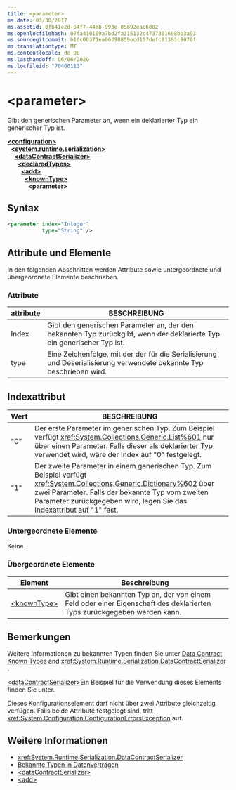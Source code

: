 ```yaml
---
title: <parameter>
ms.date: 03/30/2017
ms.assetid: 0fb41e2d-64f7-44ab-993e-05892eac6d82
ms.openlocfilehash: 07fa410109a7bd2fa315132c4737301698bb3a93
ms.sourcegitcommit: b16c00371ea06398859ecd157defc81301c9070f
ms.translationtype: MT
ms.contentlocale: de-DE
ms.lasthandoff: 06/06/2020
ms.locfileid: "70400113"
---
```

# \<parameter>
Gibt den generischen Parameter an, wenn ein deklarierter Typ ein generischer Typ ist.  
  
[**\<configuration>**](../configuration-element.md)\
&nbsp;&nbsp;[**\<system.runtime.serialization>**](system-runtime-serialization.md)\
&nbsp;&nbsp;&nbsp;&nbsp;[**\<dataContractSerializer>**](datacontractserializer.md)\
&nbsp;&nbsp;&nbsp;&nbsp;&nbsp;&nbsp;[**\<declaredTypes>**](declaredtypes.md)\
&nbsp;&nbsp;&nbsp;&nbsp;&nbsp;&nbsp;&nbsp;&nbsp;[**\<add>**](add-of-declaredtypes-element.md)\
&nbsp;&nbsp;&nbsp;&nbsp;&nbsp;&nbsp;&nbsp;&nbsp;&nbsp;&nbsp;[**\<knownType>**](knowntype.md)\
&nbsp;&nbsp;&nbsp;&nbsp;&nbsp;&nbsp;&nbsp;&nbsp;&nbsp;&nbsp;&nbsp;&nbsp;**\<parameter>**  
  
## <a name="syntax"></a>Syntax  
  
```xml  
<parameter index="Integer"
           type="String" />
```  
  
## <a name="attributes-and-elements"></a>Attribute und Elemente  
 In den folgenden Abschnitten werden Attribute sowie untergeordnete und übergeordnete Elemente beschrieben.  
  
### <a name="attributes"></a>Attribute  
  
|attribute|BESCHREIBUNG|  
|---------------|-----------------|  
|Index|Gibt den generischen Parameter an, der den bekannten Typ zurückgibt, wenn der deklarierte Typ ein generischer Typ ist.|  
|type|Eine Zeichenfolge, mit der der für die Serialisierung und Deserialisierung verwendete bekannte Typ beschrieben wird.|  
  
## <a name="index-attribute"></a>Indexattribut  
  
|Wert|BESCHREIBUNG|  
|-----------|-----------------|  
|"0"|Der erste Parameter im generischen Typ. Zum Beispiel verfügt <xref:System.Collections.Generic.List%601> nur über einen Parameter. Falls dieser als deklarierter Typ verwendet wird, wäre der Index auf "0" festgelegt.|  
|"1"|Der zweite Parameter in einem generischen Typ. Zum Beispiel verfügt <xref:System.Collections.Generic.Dictionary%602> über zwei Parameter. Falls der bekannte Typ vom zweiten Parameter zurückgegeben wird, legen Sie das Indexattribut auf "1" fest.|  
  
### <a name="child-elements"></a>Untergeordnete Elemente  
 Keine  
  
### <a name="parent-elements"></a>Übergeordnete Elemente  
  
|Element|Beschreibung|  
|-------------|-----------------|  
|[\<knownType>](knowntype.md)|Gibt einen bekannten Typ an, der von einem Feld oder einer Eigenschaft des deklarierten Typs zurückgegeben werden kann.|  
  
## <a name="remarks"></a>Bemerkungen  
 Weitere Informationen zu bekannten Typen finden Sie unter [Data Contract Known Types](../../../wcf/feature-details/data-contract-known-types.md) and <xref:System.Runtime.Serialization.DataContractSerializer> .  
  
 [\<dataContractSerializer>](datacontractserializer-element.md)Ein Beispiel für die Verwendung dieses Elements finden Sie unter.  
  
 Dieses Konfigurationselement darf nicht über zwei Attribute gleichzeitig verfügen. Falls beide Attribute festgelegt sind, tritt <xref:System.Configuration.ConfigurationErrorsException> auf.  
  
## <a name="see-also"></a>Weitere Informationen

- <xref:System.Runtime.Serialization.DataContractSerializer>
- [Bekannte Typen in Datenverträgen](../../../wcf/feature-details/data-contract-known-types.md)
- [\<dataContractSerializer>](datacontractserializer-element.md)
- [\<add>](add-of-declaredtypes-element.md)
